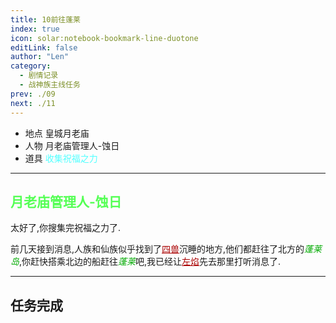 ```yaml
---
title: 10前往蓬莱
index: true
icon: solar:notebook-bookmark-line-duotone
editLink: false
author: "Len"
category:
  - 剧情记录
  - 战神族主线任务
prev: ./09
next: ./11
---
```


- 地点 皇城月老庙
- 人物 月老庙管理人-蚀日
- 道具 <span style="color: #55FFFF;">收集祝福之力</span>

------

## <span style="color:#55FF55;font-weight:bold;">月老庙管理人-蚀日</span>

太好了,你搜集完祝福之力了.

前几天接到消息,人族和仙族似乎找到了<span style="color: #AA0000;"><span style="text-decoration: underline;">四兽</span></span>沉睡的地方,他们都赶往了北方的<span style="color: #00AA00;"><span style="font-style: italic;">蓬莱岛</span></span>,你赶快搭乘北边的船赶往<span style="color: #00AA00;"><span style="font-style: italic;">蓬莱</span></span>吧,我已经让<span style="color: #AA0000;"><span style="text-decoration: underline;">左焰</span></span>先去那里打听消息了.

------

## 任务完成
